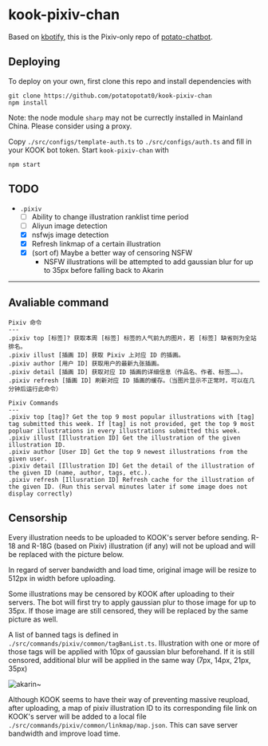 # kook-pixiv-chan

Based on [kbotify](https://github.com/fi6/kBotify), this is the Pixiv-only repo of [potato-chatbot](https://github.com/potatopotat0/potato-chatbot).

## Deploying

To deploy on your own, first clone this repo and install dependencies with

```
git clone https://github.com/potatopotat0/kook-pixiv-chan
npm install
```

Note: the node module `sharp` may not be currectly installed in Mainland China. Please consider using a proxy.

Copy `./src/configs/template-auth.ts` to `./src/configs/auth.ts` and fill in your KOOK bot token. Start `kook-pixiv-chan` with

```
npm start
```

## TODO

- `.pixiv`
    - [ ] Ability to change illustration ranklist time period
    - [ ] Aliyun image detection
    - [x] nsfwjs image detection
    - [x] Refresh linkmap of a certain illustration
    - [x] (sort of) Maybe a better way of censoring NSFW
        - NSFW illustrations will be attempted to add gaussian blur for up to 35px before falling back to Akarin

---

## Avaliable command

```
Pixiv 命令
---
.pixiv top [标签]? 获取本周 [标签] 标签的人气前九的图片，若 [标签] 缺省则为全站排名。
.pixiv illust [插画 ID] 获取 Pixiv 上对应 ID 的插画。
.pixiv author [用户 ID] 获取用户的最新九张插画。
.pixiv detail [插画 ID] 获取对应 ID 插画的详细信息（作品名、作者、标签……）。
.pixiv refresh [插画 ID] 刷新对应 ID 插画的缓存。（当图片显示不正常时，可以在几分钟后运行此命令）
```

```
Pixiv Commands
---
.pixiv top [tag]? Get the top 9 most popular illustrations with [tag] tag submitted this week. If [tag] is not provided, get the top 9 most popluar illustrations in every illustrations submitted this week.
.pixiv illust [Illustration ID] Get the illustration of the given illustration ID.
.pixiv author [User ID] Get the top 9 newest illustrations from the given user.
.pixiv detail [Illustration ID] Get the detail of the illustration of the given ID (name, author, tags, etc.).
.pixiv refresh [Illusration ID] Refresh cache for the illustration of the given ID. (Run this serval minutes later if some image does not display correctly)
```

## Censorship

Every illustration needs to be uploaded to KOOK's server before sending. R-18 and R-18G (based on Pixiv) illustration (if any) will not be upload and will be replaced with the picture below.

In regard of server bandwidth and load time, original image will be resize to 512px in width before uploading.

Some illustrations may be censored by KOOK after uploading to their servers. The bot will first try to apply gaussian plur to those image for up to 35px. If those image are still censored, they will be replaced by the same picture as well.

A list of banned tags is defined in `./src/commands/pixiv/common/tagBanList.ts`. Illustration with one or more of those tags will be applied with 10px of gaussian blur beforehand. If it is still censored, additional blur will be applied in the same way (7px, 14px, 21px, 35px)

![akarin~](https://img.kaiheila.cn/assets/2022-07/vlOSxPNReJ0dw0dw.jpg)

Although KOOK seems to have their way of preventing massive reupload, after uploading, a map of pixiv illustration ID to its corresponding file link on KOOK's server will be added to a local file `./src/commands/pixiv/common/linkmap/map.json`. This can save server bandwidth and improve load time.